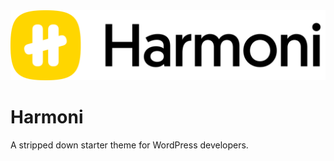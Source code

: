 <img src="assets/images/harmoniLogo.png" alt="logo"/>

# Harmoni
A stripped down starter theme for WordPress developers.